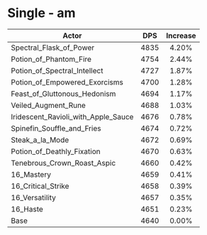 # Single - am
| Actor | DPS | Increase |
|---|:---:|:---:|
|Spectral_Flask_of_Power|4835|4.20%|
|Potion_of_Phantom_Fire|4754|2.44%|
|Potion_of_Spectral_Intellect|4727|1.87%|
|Potion_of_Empowered_Exorcisms|4700|1.28%|
|Feast_of_Gluttonous_Hedonism|4694|1.17%|
|Veiled_Augment_Rune|4688|1.03%|
|Iridescent_Ravioli_with_Apple_Sauce|4676|0.78%|
|Spinefin_Souffle_and_Fries|4674|0.72%|
|Steak_a_la_Mode|4672|0.69%|
|Potion_of_Deathly_Fixation|4670|0.63%|
|Tenebrous_Crown_Roast_Aspic|4660|0.42%|
|16_Mastery|4659|0.41%|
|16_Critical_Strike|4658|0.39%|
|16_Versatility|4657|0.35%|
|16_Haste|4651|0.23%|
|Base|4640|0.00%|
